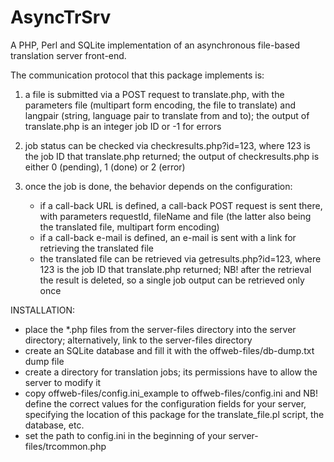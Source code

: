 AsyncTrSrv
==========

A PHP, Perl and SQLite implementation of an asynchronous file-based translation server front-end.

The communication protocol that this package implements is:

1. a file is submitted via a POST request to translate.php,
with the parameters file (multipart form encoding, the file to translate) and langpair (string, language pair to
translate from and to); the output of translate.php is an integer job ID or -1 for errors

2. job status can be checked via checkresults.php?id=123, where 123 is the job ID that translate.php returned;
the output of checkresults.php is either 0 (pending), 1 (done) or 2 (error)

3. once the job is done, the behavior depends on the configuration:
    + if a call-back URL is defined, a call-back POST request is sent there, with parameters requestId, fileName and file
      (the latter also being the translated file, multipart form encoding)
    + if a call-back e-mail is defined, an e-mail is sent with a link for retrieving the translated file
    + the translated file can be retrieved via getresults.php?id=123, where 123 is the job ID that translate.php returned;
NB! after the retrieval the result is deleted, so a single job output can be retrieved only once

INSTALLATION:
- place the \*.php files from the server-files directory into the server directory; alternatively,
  link to the server-files directory
- create an SQLite database and fill it with the offweb-files/db-dump.txt dump file
- create a directory for translation jobs; its permissions have to allow the server to modify it
- copy offweb-files/config.ini_example to offweb-files/config.ini and NB! define the correct values
  for the configuration fields for your server, specifying the location of this package for the
  translate_file.pl script, the database, etc.
- set the path to config.ini in the beginning of your server-files/trcommon.php
